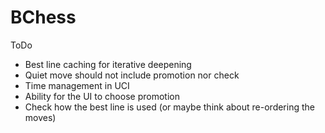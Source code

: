 #  BChess

ToDo

- Best line caching for iterative deepening
- Quiet move should not include promotion nor check
- Time management in UCI
- Ability for the UI to choose promotion
- Check how the best line is used (or maybe think about re-ordering the moves)

